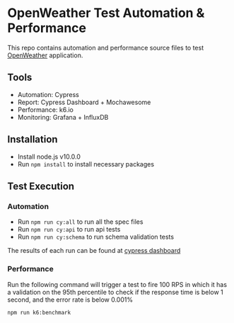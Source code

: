 # OpenWeather Test Automation & Performance
This repo contains automation and performance source files to test [OpenWeather](https://openweathermap.org/) application.
## Tools
* Automation: Cypress
* Report: Cypress Dashboard + Mochawesome
* Performance: k6.io
* Monitoring: Grafana + InfluxDB

## Installation
* Install node.js v10.0.0
* Run `npm install` to install necessary packages

## Test Execution
### Automation
* Run `npm run cy:all` to run all the spec files
* Run `npm run cy:api` to run api tests
* Run `npm run cy:schema` to run schema validation tests

The results of each run can be found at [cypress dashboard](https://dashboard.cypress.io/projects/shie33/runs)

### Performance
Run the following command will trigger a test to fire 100 RPS in which it has a validation on the 95th percentile to check if the response time is below 1 second, and the error rate is below 0.001%
```
npm run k6:benchmark
```
